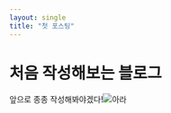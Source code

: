 ```yaml
---
layout: single
title: "첫 포스팅"
---
```


# 처음 작성해보는 블로그

앞으로 종종 작성해봐야겠다!![아라](../images/2022-05-08-first/아라.jpeg)
